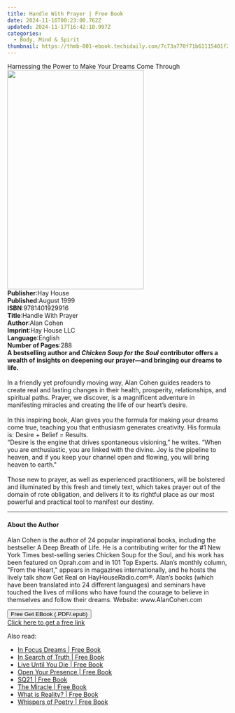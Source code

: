 ```yaml
---
title: Handle With Prayer | Free Book
date: 2024-11-16T00:23:00.762Z
updated: 2024-11-17T16:42:10.997Z
categories:
  - Body, Mind & Spirit
thumbnail: https://thmb-001-ebook.techidaily.com/7c73a770f71b61115401f297271e5e75875ba480aa0e6212fed6104958375c30.jpg
---
```

<main id="book-container">
  <div class="flex flex-col">
    <div class="book-brief flex-1 py-6 px-4 sm:p-6 md:py-10 md:px-8">
      <!-- brief-->
      <div class="book-brief-main">
        Harnessing the Power to Make Your Dreams Come Through
      </div>
    </div>
    <div
      class="book-meta-info flex-1 grid gap-4 col-start-1 col-end-3 row-start-1 sm:mb-6 sm:grid-cols-4 lg:gap-6 lg:col-start-2 lg:row-end-6 lg:row-span-6 lg:mb-0"
    >
      <div
        class="book-meta-info-left place-content-center mt-4 p-4 text-sm leading-6 col-start-2 col-span-2 dark:text-slate-400"
      >
        <img
          class="w-full h-500 object-cover rounded-lg sm:h-255 sm:col-span-2 lg:col-span-full"
          src="https://img-001-ebook.techidaily.com/5c17edd64ee6a6e41508c87565919897f8ac1db5e730e391cbfd06f8dcc1d1cc.jpg"
          alt=""
          width="312"
          height="500"
        />
      </div>
      <div
        class="book-meta-info-right mt-2 col-start-1 row-start-2 col-span-3 self-center"
      >
        <!-- meta data  -->
        <div class="flex flex-col px-4 md:px-8">
          <div class="flex-1">
            <strong>Publisher</strong>:<span class="px-2">Hay House</span>
          </div>
          <div class="flex-1">
            <strong>Published</strong>:<span class="px-2">August 1999</span>
          </div>
          <div class="flex-1">
            <strong>ISBN</strong>:<span class="px-2">9781401929916</span>
          </div>
          <div class="flex-1">
            <strong>Title</strong>:<span class="px-2">Handle With Prayer</span>
          </div>
          <div class="flex-1">
            <strong>Author</strong>:<span class="px-2">Alan Cohen</span>
          </div>
          <div class="flex-1">
            <strong>Imprint</strong>:<span class="px-2">Hay House LLC</span>
          </div>
          <div class="flex-1">
            <strong>Language</strong>:<span class="px-2">English</span>
          </div>
          <div class="flex-1">
            <strong>Number of Pages</strong>:<span class="px-2">288</span>
          </div>
        </div>
      </div>
    </div>
    <div class="book-description flex-1 py-6 px-4 sm:p-6 md:py-10 md:px-8">
      <div class="book-description-main">
        <div accordion-content="" id="description">
          <b
            >A bestselling author and
            <i>Chicken Soup for the Soul</i> contributor offers a wealth of
            insights on deepening our prayer—and bringing our dreams to life.<br /></b
          ><br />
          In a friendly yet profoundly moving way, Alan Cohen guides readers to
          create real and lasting changes in their health, prosperity,
          relationships, and spiritual paths. Prayer, we discover, is a
          magnificent adventure in manifesting miracles and creating the life of
          our heart’s desire.<br /><br />
          In this inspiring book, Alan gives you the formula for making your
          dreams come true, teaching you that enthusiasm generates creativity.
          His formula is: Desire + Belief = Results. <br />
          “Desire is the engine that drives spontaneous visioning,” he writes.
          “When you are enthusiastic, you are linked with the divine. Joy is the
          pipeline to heaven, and if you keep your channel open and flowing, you
          will bring heaven to earth."<br /><br />
          Those new to prayer, as well as experienced practitioners, will be
          bolstered and illuminated by this fresh and timely text, which takes
          prayer out of the domain of rote obligation, and delivers it to its
          rightful place as our most powerful and practical tool to manifest our
          destiny.
        </div>
        <div class="accordion-fader"></div>
      </div>
    </div>
    <div class="book-excerpts flex-1 py-6 px-4 sm:p-6 md:py-10 md:px-8">
      <!-- excerpts-->
      <div class="book-excerpts-main">
        <hr />
        <h4 class="placeholder placeholder-heading">
          <span>About the Author</span>
        </h4>
        <p>
          Alan Cohen is the author of 24 popular inspirational books, including
          the bestseller A Deep Breath of Life. He is a contributing writer for
          the #1 New York Times best-selling series Chicken Soup for the Soul,
          and his work has been featured on Oprah.com and in 101 Top Experts.
          Alan’s monthly column, "From the Heart," appears in magazines
          internationally, and he hosts the lively talk show Get Real on
          HayHouseRadio.com®. Alan’s books (which have been translated into 24
          different languages) and seminars have touched the lives of millions
          who have found the courage to believe in themselves and follow their
          dreams. Website: www.AlanCohen.com
        </p>
      </div>
    </div>
    <div
      class="book-about-author flex-1 py-6 px-4 sm:p-6 md:py-10 md:px-8"
    ></div>
    <div class="book-free-get flex-1 py-6 px-4 sm:p-6 md:py-10 md:px-8">
      <button
        id="btn-free-get"
        class="bg-blue-500 hover:bg-blue-700 text-white font-bold py-2 px-4 rounded"
      >
        Free Get EBook (.PDF/.epub)
      </button>
      <div id="countdown-display" class="px-2 text-lg mt-2"></div>
      <a
        id="free-link"
        class="hidden bg-blue-500 hover:bg-blue-700 text-white font-bold py-2 px-4 rounded"
        href="https://www.ebooks.com/en-us/book/96316583/handle-with-prayer/alan-cohen/"
        target="_blank"
        >Click here to get a free link</a
      >
    </div>
    <script>
      let countdownTime = 0;
      let countdownInterval = null;
      document
        .getElementById('btn-free-get')
        .addEventListener('click', startCountdown);
      function startCountdown() {
        countdownTime = new Date().getTime() + 60000 * 3;
        countdownInterval = setInterval(updateCountdown, 1000);
        document.getElementById('btn-free-get').disabled = true;
        document
          .getElementById('btn-free-get')
          .classList.add('bg-gray-500', 'cursor-not-allowed');
      }
      function updateCountdown() {
        let currentTime = new Date().getTime();
        let timeLeft = countdownTime - currentTime;
        let secondsLeft = Math.floor(timeLeft / 1000);
        document.getElementById('countdown-display').innerHTML =
          `Remaining time: ${secondsLeft} seconds.`;
        if (secondsLeft <= 0) {
          clearInterval(countdownInterval);
          document.getElementById('btn-free-get').classList.add('hidden');
          document.getElementById('free-link').classList.remove('hidden');
          document.getElementById('countdown-display').innerHTML = '';
        }
      }
    </script>
  </div>
</main>

<ins class="adsbygoogle"
      style="display:block"
      data-ad-client="ca-pub-7571918770474297"
      data-ad-slot="8358498916"
      data-ad-format="auto"
      data-full-width-responsive="true"></ins>
    

<span class="atpl-alsoreadstyle">Also read:</span>
<div><ul>
<li><a href="https://novels-ebooks.techidaily.com/210558394-9780760373484-in-focus-dreams/"><u>In Focus Dreams | Free Book</u></a></li>
<li><a href="https://novels-ebooks.techidaily.com/210557787-9781739946616-in-search-of-truth/"><u>In Search of Truth | Free Book</u></a></li>
<li><a href="https://novels-ebooks.techidaily.com/210558880-9781638143994-live-until-you-die/"><u>Live Until You Die | Free Book</u></a></li>
<li><a href="https://novels-ebooks.techidaily.com/210557820-9798218001773-open-your-presence/"><u>Open Your Presence | Free Book</u></a></li>
<li><a href="https://novels-ebooks.techidaily.com/210559238-9781590799628-sq21/"><u>SQ21 | Free Book</u></a></li>
<li><a href="https://novels-ebooks.techidaily.com/210557812-9781957943442-the-miracle/"><u>The Miracle | Free Book</u></a></li>
<li><a href="https://novels-ebooks.techidaily.com/210559269-9781590793992-what-is-reality/"><u>What is Reality? | Free Book</u></a></li>
<li><a href="https://novels-ebooks.techidaily.com/210558020-9798885406222-whispers-of-poetry/"><u>Whispers of Poetry | Free Book</u></a></li>
</ul></div>

